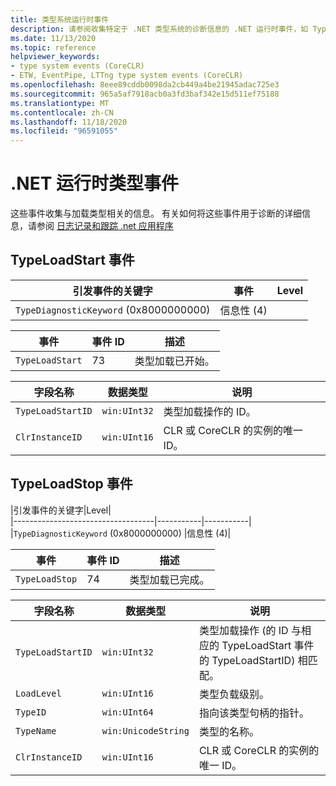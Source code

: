 ```yaml
---
title: 类型系统运行时事件
description: 请参阅收集特定于 .NET 类型系统的诊断信息的 .NET 运行时事件，如 TypeLoadStart 和 TypeLoadStop。
ms.date: 11/13/2020
ms.topic: reference
helpviewer_keywords:
- type system events (CoreCLR)
- ETW, EventPipe, LTTng type system events (CoreCLR)
ms.openlocfilehash: 8eee89cddb0098da2cb449a4be21945adac725e3
ms.sourcegitcommit: 965a5af7918acb0a3fd3baf342e15d511ef75188
ms.translationtype: MT
ms.contentlocale: zh-CN
ms.lasthandoff: 11/18/2020
ms.locfileid: "96591055"
---
```

# <a name="net-runtime-type-events"></a>.NET 运行时类型事件

这些事件收集与加载类型相关的信息。 有关如何将这些事件用于诊断的详细信息，请参阅 [日志记录和跟踪 .net 应用程序](../../core/diagnostics/logging-tracing.md)

## <a name="typeloadstart-event"></a>TypeLoadStart 事件

|引发事件的关键字|事件|Level|  
|-----------------------------------|-----------|-----------|  
|`TypeDiagnosticKeyword` (0x8000000000) |信息性 (4)|  

|事件|事件 ID|描述|  
|-----------|--------------|-----------------|  
|`TypeLoadStart`|73|类型加载已开始。|

|字段名称|数据类型|说明|  
|----------------|---------------|-----------------|  
|`TypeLoadStartID`|`win:UInt32`|类型加载操作的 ID。|
|`ClrInstanceID`|`win:UInt16`|CLR 或 CoreCLR 的实例的唯一 ID。|  

## <a name="typeloadstop-event"></a>TypeLoadStop 事件

|引发事件的关键字|Level|  
|-----------------------------------|-----------|-----------|  
|`TypeDiagnosticKeyword` (0x8000000000) |信息性 (4)|  

|事件|事件 ID|描述|  
|-----------|--------------|-----------------|  
|`TypeLoadStop`|74|类型加载已完成。|

|字段名称|数据类型|说明|  
|----------------|---------------|-----------------|  
|`TypeLoadStartID`|`win:UInt32`|类型加载操作 (的 ID 与相应的 TypeLoadStart 事件的 TypeLoadStartID) 相匹配。|
|`LoadLevel`|`win:UInt16`|类型负载级别。|
|`TypeID`|`win:UInt64`|指向该类型句柄的指针。|
|`TypeName`|`win:UnicodeString`|类型的名称。|
|`ClrInstanceID`|`win:UInt16`|CLR 或 CoreCLR 的实例的唯一 ID。|  
